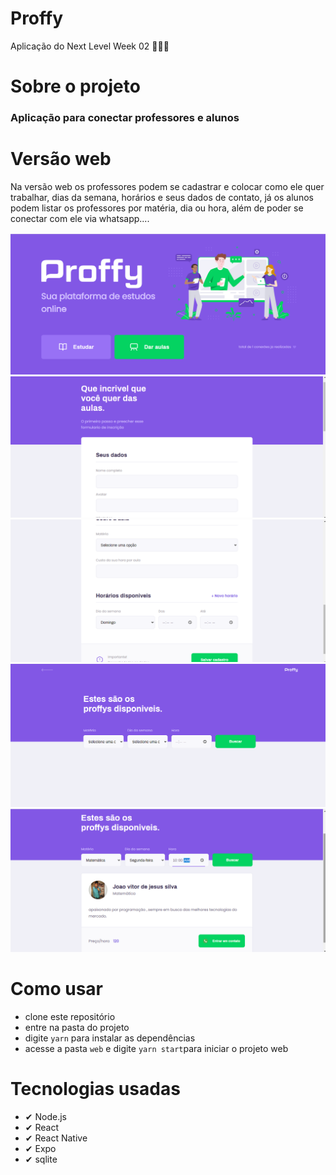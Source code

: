 # Proffy
Aplicação do Next Level Week 02 🚀🚀🚀

# Sobre o projeto
### Aplicação para conectar professores e alunos

# Versão web
Na versão web os professores podem se cadastrar e colocar como ele quer trabalhar, dias da semana, horários e seus dados de contato, já os alunos podem listar os professores por matéria, dia ou hora, além de poder se conectar com ele via whatsapp....

![Versão web](https://github.com/jvjs3g/Next-Level-Week-02-web/blob/master/Captura%20de%20Tela%20(69).png)
![Versão web](https://github.com/jvjs3g/Next-Level-Week-02-web/blob/master/Captura%20de%20Tela%20(70).png)
![Versão web](https://github.com/jvjs3g/Next-Level-Week-02-web/blob/master/Captura%20de%20Tela%20(71).png)
![Versão web](https://github.com/jvjs3g/Next-Level-Week-02-web/blob/master/Captura%20de%20Tela%20(72).png)
![Versão web](https://github.com/jvjs3g/Next-Level-Week-02-web/blob/master/Captura%20de%20Tela%20(73).png)


# Como usar

* clone este repositório
* entre na pasta do projeto
* digite ```yarn``` para instalar as dependências
* acesse a pasta ```web``` e digite ```yarn start```para iniciar o projeto web


# Tecnologias usadas
* ✔ Node.js
* ✔ React
* ✔ React Native
* ✔ Expo
* ✔ sqlite
